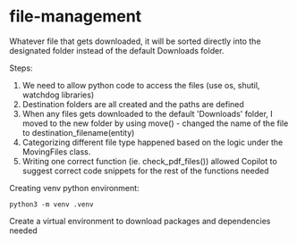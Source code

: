 # file-management

Whatever file that gets downloaded, it will be sorted directly into the designated folder instead of the default Downloads folder. 

Steps: 
1. We need to allow python code to access the files (use os, shutil, watchdog libraries)
2. Destination folders are all created and the paths are defined
3. When any files gets downloaded to the default 'Downloads' folder, I moved to the new folder by using move() - changed the name of the file to destination_filename(entity)
4. Categorizing different file type happened based on the logic under the MovingFiles class.
5. Writing one correct function (ie. check_pdf_files()) allowed Copilot to suggest correct code snippets for the rest of the functions needed

Creating venv python environment: 

```
python3 -m venv .venv
```

Create a virtual environment to download packages and dependencies needed 
